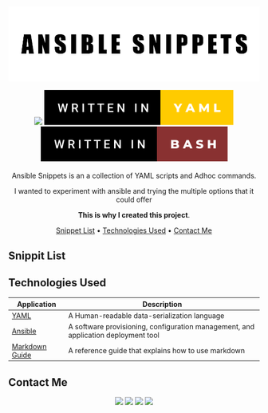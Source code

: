 
<div align="center">

<p align="center">
  <img src="img/cover.png" />
</p>

<img src="img/badge1.svg"/>
<img src="img/badge2.svg"/>
<img src="img/badge3.svg"/>
<br />
<br />
Ansible Snippets is an a collection of YAML scripts and Adhoc commands.

I wanted to experiment with ansible and trying the multiple options that it could offer

**This is why I created this project**.

[Snippet List](#snippit-list) •
[Technologies Used](#technologies-used) •
[Contact Me](#contact-me) 




</div>

## Snippit List




## Technologies Used

| Application                                         | Description                                  
| --------------------------------------------------- |--------------------------------------------- 
| [YAML](https://yaml.org/)                           | A Human-readable data-serialization language                 
| [Ansible](https://www.ansible.com/)                 | A software provisioning, configuration management, and application deployment tool                                  
| [Markdown Guide](https://www.markdownguide.org/)    | A reference guide that explains how to use markdown                                 

## Contact Me
<p align="center">
<a href="https://www.linkedin.com/in/iamnasef/"><img src="https://img.shields.io/badge/LinkedIn-0077B5?style=for-the-badge&logo=linkedin&logoColor=white"/></a>
<a href="https://twitter.com/iamnasef"><img src="https://img.shields.io/badge/Twitter-1DA1F2?style=for-the-badge&logo=twitter&logoColor=white"/></a>
<a href="https://github.com/iamnasef"><img src="https://img.shields.io/badge/GitHub-100000?style=for-the-badge&logo=github&logoColor=white"/></a>
<a href="https://www.youtube.com/channel/UCx2qgl5gjP_oSK_mz674EtA"><img src="https://img.shields.io/badge/YouTube-FF0000?style=for-the-badge&logo=youtube&logoColor=white"/></a>
</p>